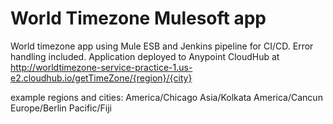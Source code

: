 # **World Timezone Mulesoft app**

World timezone app using Mule ESB and Jenkins pipeline for CI/CD. Error handling included. 
Application deployed to Anypoint CloudHub at http://worldtimezone-service-practice-1.us-e2.cloudhub.io/getTimeZone/{region}/{city}

example regions and cities:
America/Chicago
Asia/Kolkata
America/Cancun
Europe/Berlin
Pacific/Fiji 


